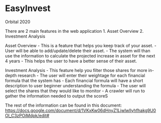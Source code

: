 # EasyInvest
Orbital 2020

There are 2 main features in the web application
	1. Asset Overview
	2. Investment Analysis

Asset Overview
	- This is a feature that helps you keep track of your asset.
	- User will be able to add/update/delete their asset.
	- The system will than use the information to calculate the projected increase in asset for the next 4 years
	- This helps the user to have a better sense of their asset.

Investment Analysis
	- This feature help you filter those shares for more in-depth research
	- The user will enter their weightage for each financial formula that the system has
		- Each financial formula will have a short description to user beginner understanding the formula
	- The user will select the shares that they would like to monitor
		- A crawler will run to gather the information needed to output the scoreS

The rest of the information can be found in this document:
https://docs.google.com/document/d/1VKxKw06dHnyZ1Ljwlwllyhfhakg9U0Ol_C3zPOiMdpk/edit#